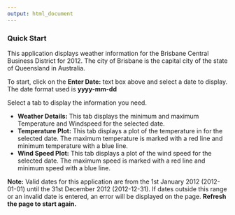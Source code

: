 ```yaml
---
output: html_document
---
```


### Quick Start

This application displays weather information for the Brisbane Central Business District for 2012. The city of Brisbane is the capital city of the state of Queensland in Australia.

To start, click on the **Enter Date:** text box above and select a date to display. The date format used is **yyyy-mm-dd**

Select a tab to display the information you need.

* __Weather Details:__ This tab displays the minimum and maximum Temperature and Windspeed for the selected date.
* __Temperature Plot:__ This tab displays a plot of the temperature in for the selected date. The maximum temperature is marked with a red line and minimum temperature with a blue line.
* __Wind Speed Plot:__ This tab displays a plot of the wind speed for the selected date. The maximum speed is marked with a red line and minimum speed with a blue line.

**Note:** Valid dates for this application are from the 1st January 2012 (2012-01-01) until the 31st December 2012 (2012-12-31). If dates outside this range or an invalid date is entered, an error will be displayed on the page. **Refresh the page to start again.**
                  